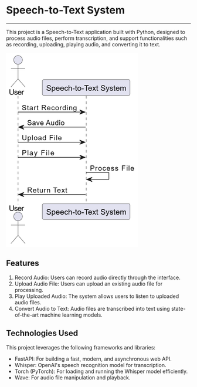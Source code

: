 # Speech-to-Text System
___
This project is a Speech-to-Text application built with Python, designed to process audio files, perform transcription, and support functionalities such as recording, uploading, playing audio, and converting it to text.

![architecture](SPEECH-TO-TEXT.png)

## Features
1. Record Audio: Users can record audio directly through the interface. 
2. Upload Audio File: Users can upload an existing audio file for processing.
3. Play Uploaded Audio: The system allows users to listen to uploaded audio files.
4. Convert Audio to Text: Audio files are transcribed into text using state-of-the-art machine learning models.
## Technologies Used
This project leverages the following frameworks and libraries:

- FastAPI: For building a fast, modern, and asynchronous web API.
- Whisper: OpenAI's speech recognition model for transcription.
- Torch (PyTorch): For loading and running the Whisper model efficiently.
- Wave: For audio file manipulation and playback.